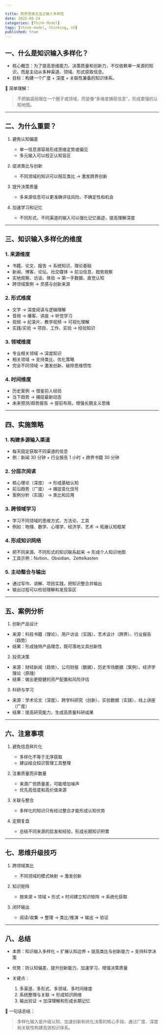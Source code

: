 ```yaml
---

title: 跨界思维方法之输入多样性
date: 2025-08-24
categories: [Think-Model]
tags: [think-model, thinking, sh]
published: true
---
```



## 一、什么是知识输入多样化？

* 核心概念：为了提高思维能力、决策质量和创新力，不仅依赖单一来源的知识，而是主动从多种渠道、领域、形式获取信息。
* 目标：构建一个广度 + 深度 + 关联性兼备的知识体系。

📌 简单理解：

> 不把脑袋局限在一个圈子或领域，而是像“多维度捕获信息”，形成更强的认知地图。

---

## 二、为什么重要？

1. 避免认知偏差

   * 单一信息源容易形成思维定势或偏见
   * 多元输入可以校正认知盲区

2. 促进类比与创新

   * 不同领域的知识可以相互类比 → 激发跨界创新

3. 提升决策质量

   * 多来源信息可以更准确评估风险、不确定性和机会

4. 加速学习和记忆

   * 不同形式、不同渠道的输入可以强化记忆痕迹，提高理解深度

---

## 三、知识输入多样化的维度

### 1. 来源维度

* 书籍、论文、报告 → 系统知识、理论基础
* 新闻、博客、论坛、社交媒体 → 前沿信息、趋势观察
* 实地观察、访谈、体验 → 第一手数据、直觉认知
* 跨领域案例 → 灵感与创新来源

### 2. 形式维度

* 文字 → 深度阅读与逻辑理解
* 音频 → 播客、讲座 → 听觉学习
* 视频 → 纪录片、教学视频 → 可视化理解
* 实践/实验 → 项目、工作、实验 → 经验知识

### 3. 领域维度

* 专业相关领域 → 深度知识
* 相关领域 → 支持类比、优化策略
* 完全不同领域 → 激发创新、破除思维惯性

### 4. 时间维度

* 历史案例 → 借鉴前人经验
* 当下趋势 → 捕捉最新动态
* 未来预测/趋势报告 → 提前布局，增强长期主义思维

---

## 四、实施策略

### 1. 构建多源输入渠道

* 每天固定获取不同渠道的信息
* 例：新闻 30 分钟 + 行业报告 1 小时 + 跨界书籍 30 分钟

### 2. 分层次阅读

* 核心理论（深度） → 形成基础认知
* 前沿趋势（广度） → 捕捉变化信号
* 案例分析（实践） → 类比和应用

### 3. 跨领域学习

* 学习不同领域的思维方式、方法论、工具
* 例如：物理、数学、心理学、经济学、艺术 → 拓展认知框架

### 4. 形成知识网络

* 把不同来源、不同形式的知识联系起来 → 形成个人知识地图
* 工具示例：Notion、Obsidian、Zettelkasten

### 5. 主动整合与输出

* 通过写作、讲解、项目实践，把知识整合并输出
* 输出过程可以检验理解和发现盲区

---

## 五、案例分析

1. 创新产品设计

* 来源：科技书籍（理论）、用户访谈（实践）、艺术设计（跨界）、行业报告（趋势）
* 结果：形成独特产品理念，既可落地又具创新性

2. 投资决策

* 来源：财经新闻（趋势）、公司财报（数据）、历史市场数据（案例）、经济学理论（原理）
* 结果：做出更稳健的资产配置和风险评估

3. 科研与学习

* 来源：学术论文（深度）、跨学科研究（创新）、实验数据（实践）、线上讲座（广度）
* 结果：提高研究能力，生成高质量科研成果

---

## 六、注意事项

1. 避免信息碎片化

   * 多样化不等于无序获取
   * 建议结合知识管理工具整理

2. 注重质量而非数量

   * 来源广但质量差，可能增加噪声
   * 优先高信度和高价值来源

3. 关联与整合

   * 多样化的知识只有经过整合才能形成认知优势

4. 定期复盘

   * 总结不同来源的启发和经验，形成长期知识积累

---

## 七、思维升级技巧

1. 跨领域类比

   * 不同领域的模式映射 → 激发创新

2. 知识矩阵

   * 按来源 × 领域 × 形式 × 时间建立知识矩阵 → 系统化获取

3. 闭环输出

   * 阅读/收集 → 整理 → 类比/推演 → 输出 → 验证

---

## 八、总结

* 本质：知识输入多样化 = 扩展认知边界 + 提高类比与创新能力 + 支持科学决策
* 优势：防认知偏差、提升创新能力、加速学习、增强决策质量
* 关键点：

  1. 多渠道、多形式、多领域、多时间维度
  2. 系统整理与关联 → 形成知识网络
  3. 输出验证 → 加深理解和形成长期记忆

📌 一句话总结：

> 多样化输入是升级认知、加速创新和优化决策的核心手段，通过广度、深度和关联性构建高效知识体系。


